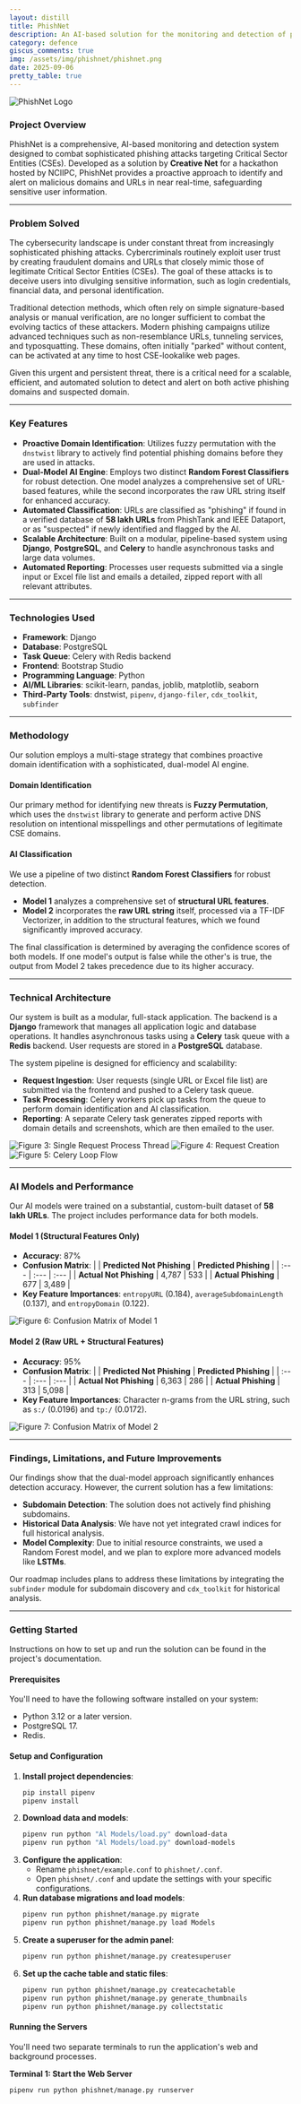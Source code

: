 ```yaml
---
layout: distill
title: PhishNet
description: An AI-based solution for the monitoring and detection of phishing domains and URLs.
category: defence
giscus_comments: true
img: /assets/img/phishnet/phishnet.png
date: 2025-09-06
pretty_table: true
---
```


![PhishNet Logo](/assets/img/phishnet/phishnet.png "PhishNet Logo")

### Project Overview

PhishNet is a comprehensive, AI-based monitoring and detection system designed to combat sophisticated phishing attacks targeting Critical Sector Entities (CSEs). Developed as a solution by **Creative Net** for a hackathon hosted by NCIIPC, PhishNet provides a proactive approach to identify and alert on malicious domains and URLs in near real-time, safeguarding sensitive user information.

---

### Problem Solved

The cybersecurity landscape is under constant threat from increasingly sophisticated phishing attacks. Cybercriminals routinely exploit user trust by creating fraudulent domains and URLs that closely mimic those of legitimate Critical Sector Entities (CSEs). The goal of these attacks is to deceive users into divulging sensitive information, such as login credentials, financial data, and personal identification.

Traditional detection methods, which often rely on simple signature-based analysis or manual verification, are no longer sufficient to combat the evolving tactics of these attackers. Modern phishing campaigns utilize advanced techniques such as non-resemblance URLs, tunneling services, and typosquatting. These domains, often initially "parked" without content, can be activated at any time to host CSE-lookalike web pages.

Given this urgent and persistent threat, there is a critical need for a scalable, efficient, and automated solution to detect and alert on both active phishing domains and suspected domain.

---

### Key Features

* **Proactive Domain Identification**: Utilizes fuzzy permutation with the `dnstwist` library to actively find potential phishing domains before they are used in attacks.
* **Dual-Model AI Engine**: Employs two distinct **Random Forest Classifiers** for robust detection. One model analyzes a comprehensive set of URL-based features, while the second incorporates the raw URL string itself for enhanced accuracy.
* **Automated Classification**: URLs are classified as "phishing" if found in a verified database of **58 lakh URLs** from PhishTank and IEEE Dataport, or as "suspected" if newly identified and flagged by the AI.
* **Scalable Architecture**: Built on a modular, pipeline-based system using **Django**, **PostgreSQL**, and **Celery** to handle asynchronous tasks and large data volumes.
* **Automated Reporting**: Processes user requests submitted via a single input or Excel file list and emails a detailed, zipped report with all relevant attributes.

---

### Technologies Used

* **Framework**: Django
* **Database**: PostgreSQL
* **Task Queue**: Celery with Redis backend
* **Frontend**: Bootstrap Studio
* **Programming Language**: Python
* **AI/ML Libraries**: scikit-learn, pandas, joblib, matplotlib, seaborn
* **Third-Party Tools**: dnstwist, `pipenv`, `django-filer`, `cdx_toolkit`, `subfinder`

---

### Methodology

Our solution employs a multi-stage strategy that combines proactive domain identification with a sophisticated, dual-model AI engine.

#### Domain Identification
Our primary method for identifying new threats is **Fuzzy Permutation**, which uses the `dnstwist` library to generate and perform active DNS resolution on intentional misspellings and other permutations of legitimate CSE domains.

#### AI Classification
We use a pipeline of two distinct **Random Forest Classifiers** for robust detection.
* **Model 1** analyzes a comprehensive set of **structural URL features**.
* **Model 2** incorporates the **raw URL string** itself, processed via a TF-IDF Vectorizer, in addition to the structural features, which we found significantly improved accuracy.

The final classification is determined by averaging the confidence scores of both models. If one model's output is false while the other's is true, the output from Model 2 takes precedence due to its higher accuracy.

---

### Technical Architecture

Our system is built as a modular, full-stack application. The backend is a **Django** framework that manages all application logic and database operations. It handles asynchronous tasks using a **Celery** task queue with a **Redis** backend. User requests are stored in a **PostgreSQL** database.

The system pipeline is designed for efficiency and scalability:
* **Request Ingestion**: User requests (single URL or Excel file list) are submitted via the frontend and pushed to a Celery task queue.
* **Task Processing**: Celery workers pick up tasks from the queue to perform domain identification and AI classification.
* **Reporting**: A separate Celery task generates zipped reports with domain details and screenshots, which are then emailed to the user.

![Figure 3: Single Request Process Thread](assets/img/phishnet/request_process_thread.png)
![Figure 4: Request Creation](assets/img/phishnet/request_creation.png)
![Figure 5: Celery Loop Flow](assets/img/phishnet/celery_loop_flow.png)

---

### AI Models and Performance

Our AI models were trained on a substantial, custom-built dataset of **58 lakh URLs**. The project includes performance data for both models.

#### Model 1 (Structural Features Only)
* **Accuracy**: 87%
* **Confusion Matrix**:
    | | **Predicted Not Phishing** | **Predicted Phishing** |
    | :--- | :--- | :--- |
    | **Actual Not Phishing** | 4,787 | 533 |
    | **Actual Phishing** | 677 | 3,489 |
* **Key Feature Importances**: `entropyURL` (0.184), `averageSubdomainLength` (0.137), and `entropyDomain` (0.122).

![Figure 6: Confusion Matrix of Model 1](assets/img/phishnet/without_url_repeatedDigitsInURL_repeatedDigitsInSubdomain_cse_confusion_matrix.png)

#### Model 2 (Raw URL + Structural Features)
* **Accuracy**: 95%
* **Confusion Matrix**:
    | | **Predicted Not Phishing** | **Predicted Phishing** |
    | :--- | :--- | :--- |
    | **Actual Not Phishing** | 6,363 | 286 |
    | **Actual Phishing** | 313 | 5,098 |
* **Key Feature Importances**: Character n-grams from the URL string, such as `s:/` (0.0196) and `tp:/` (0.0172).

![Figure 7: Confusion Matrix of Model 2](assets/img/phishnet/without_repeatedDigitsInURL_repeatedDigitsInSubdomain_cse_confusion_matrix.png)

---

### Findings, Limitations, and Future Improvements

Our findings show that the dual-model approach significantly enhances detection accuracy. However, the current solution has a few limitations:
* **Subdomain Detection**: The solution does not actively find phishing subdomains.
* **Historical Data Analysis**: We have not yet integrated crawl indices for full historical analysis.
* **Model Complexity**: Due to initial resource constraints, we used a Random Forest model, and we plan to explore more advanced models like **LSTMs**.

Our roadmap includes plans to address these limitations by integrating the `subfinder` module for subdomain discovery and `cdx_toolkit` for historical analysis.

---

### Getting Started

Instructions on how to set up and run the solution can be found in the project's documentation.

#### Prerequisites

You'll need to have the following software installed on your system:

* Python 3.12 or a later version.
* PostgreSQL 17.
* Redis.

#### Setup and Configuration

1.  **Install project dependencies**:
    ```bash
    pip install pipenv
    pipenv install
    ```
2.  **Download data and models**:
    ```bash
    pipenv run python "Al Models/load.py" download-data
    pipenv run python "Al Models/load.py" download-models
    ```
3.  **Configure the application**:
    * Rename `phishnet/example.conf` to `phishnet/.conf`.
    * Open `phishnet/.conf` and update the settings with your specific configurations.
4.  **Run database migrations and load models**:
    ```bash
    pipenv run python phishnet/manage.py migrate
    pipenv run python phishnet/manage.py load Models
    ```
5.  **Create a superuser for the admin panel**:
    ```bash
    pipenv run python phishnet/manage.py createsuperuser
    ```
6.  **Set up the cache table and static files**:
    ```bash
    pipenv run python phishnet/manage.py createcachetable
    pipenv run python phishnet/manage.py generate_thumbnails
    pipenv run python phishnet/manage.py collectstatic
    ```

#### Running the Servers

You'll need two separate terminals to run the application's web and background processes.

**Terminal 1: Start the Web Server**
```bash
pipenv run python phishnet/manage.py runserver
